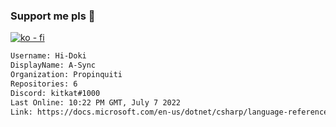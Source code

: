 ### Support me pls 🙏

[![ko - fi](https://ko-fi.com/img/githubbutton_sm.svg)](https://ko-fi.com/O5O4D6DP7)

  ```txt
  Username: Hi-Doki
  DisplayName: A-Sync
  Organization: Propinquiti
  Repositories: 6
  Discord: kitkat#1000
  Last Online: 10:22 PM GMT, July 7 2022
  Link: https://docs.microsoft.com/en-us/dotnet/csharp/language-reference/keywords/async
  ```       